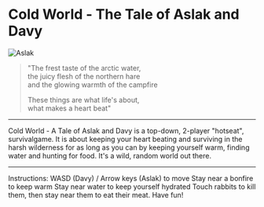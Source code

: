 Cold World - The Tale of Aslak and Davy
=======================================

![Aslak](http://globalgamejam.org/sites/default/files/styles/large/public/screenshots/2013/2013-01-26%2017.47.36.jpg)

> "The frest taste of the arctic water,  
the juicy flesh of the northern hare  
and the glowing warmth of the campfire 
>
> These things are what life's about,  
what makes a heart beat" 

---------

Cold World - A Tale of Aslak and Davy is a top-down, 2-player "hotseat", survivalgame. It is about keeping your heart beating and surviving in the harsh wilderness for as long as you can by keeping yourself warm, finding water and hunting for food. It's a wild, random world out there.

----

Instructions:
WASD (Davy) / Arrow keys (Aslak) to move
Stay near a bonfire to keep warm
Stay near water to keep yourself hydrated
Touch rabbits to kill them, then stay near them to eat their meat.
Have fun!
